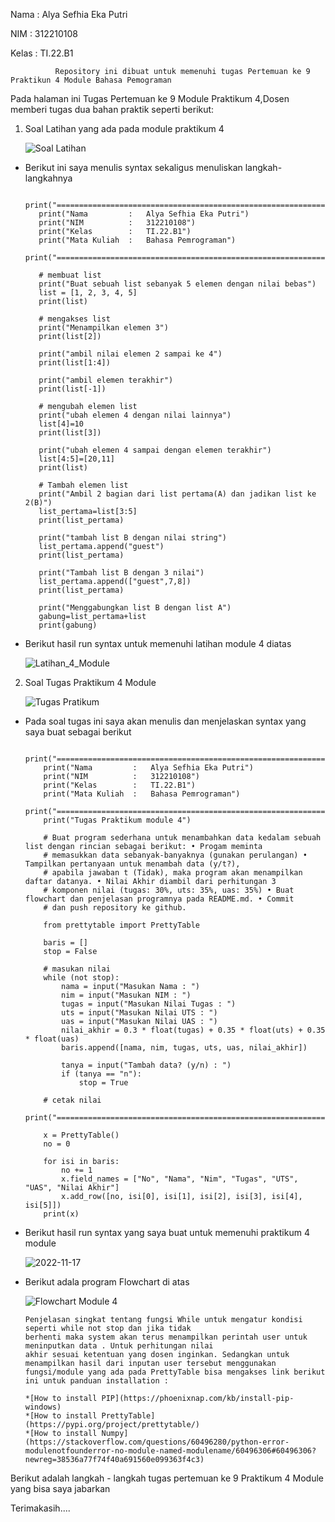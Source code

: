Nama    : Alya Sefhia Eka Putri

NIM     : 312210108

Kelas   : TI.22.B1

              Repository ini dibuat untuk memenuhi tugas Pertemuan ke 9 Praktikun 4 Module Bahasa Pemograman

Pada halaman ini Tugas Pertemuan ke 9 Module Praktikum 4,Dosen memberi tugas dua bahan praktik seperti berikut:

1.  Soal Latihan yang ada pada module praktikum 4

    ![Soal Latihan](https://user-images.githubusercontent.com/115520278/202364645-e28a4e2d-7127-45c4-beb4-fe249bbef760.png)
    
 - Berikut ini saya menulis syntax sekaligus menuliskan langkah-langkahnya 
 
          print("===================================================================")
          print("Nama         :   Alya Sefhia Eka Putri")
          print("NIM          :   312210108")
          print("Kelas        :   TI.22.B1")
          print("Mata Kuliah  :   Bahasa Pemrograman")
          print("===================================================================")

          # membuat list
          print("Buat sebuah list sebanyak 5 elemen dengan nilai bebas")
          list = [1, 2, 3, 4, 5]
          print(list)

          # mengakses list
          print("Menampilkan elemen 3")
          print(list[2])

          print("ambil nilai elemen 2 sampai ke 4")
          print(list[1:4])

          print("ambil elemen terakhir")
          print(list[-1])

          # mengubah elemen list
          print("ubah elemen 4 dengan nilai lainnya")
          list[4]=10
          print(list[3])

          print("ubah elemen 4 sampai dengan elemen terakhir")
          list[4:5]=[20,11]
          print(list)

          # Tambah elemen list
          print("Ambil 2 bagian dari list pertama(A) dan jadikan list ke 2(B)")
          list_pertama=list[3:5]
          print(list_pertama)

          print("tambah list B dengan nilai string")
          list_pertama.append("guest")
          print(list_pertama)

          print("Tambah list B dengan 3 nilai")
          list_pertama.append(["guest",7,8])
          print(list_pertama)

          print("Menggabungkan list B dengan list A")
          gabung=list_pertama+list
          print(gabung)

- Berikut hasil run syntax untuk memenuhi latihan module 4 diatas 

  ![Latihan_4_Module](https://user-images.githubusercontent.com/115520278/202365573-a99ad186-089f-4b37-bf87-75be71e3066f.PNG)
  
2.  Soal Tugas Praktikum 4 Module 

    ![Tugas Pratikum](https://user-images.githubusercontent.com/115520278/202365940-26bfdf4b-58c2-4e92-b7c2-4d60e6ca5965.png)
    
- Pada soal tugas ini saya akan menulis dan menjelaskan syntax yang saya buat sebagai berikut

          print("===================================================================")
          print("Nama         :   Alya Sefhia Eka Putri")
          print("NIM          :   312210108")
          print("Kelas        :   TI.22.B1")
          print("Mata Kuliah  :   Bahasa Pemrograman")
          print("===================================================================")
          print("Tugas Praktikum module 4")

          # Buat program sederhana untuk menambahkan data kedalam sebuah list dengan rincian sebagai berikut: • Progam meminta
          # memasukkan data sebanyak-banyaknya (gunakan perulangan) • Tampilkan pertanyaan untuk menambah data (y/t?),
          # apabila jawaban t (Tidak), maka program akan menampilkan daftar datanya. • Nilai Akhir diambil dari perhitungan 3
          # komponen nilai (tugas: 30%, uts: 35%, uas: 35%) • Buat flowchart dan penjelasan programnya pada README.md. • Commit
          # dan push repository ke github.

          from prettytable import PrettyTable 

          baris = []
          stop = False

          # masukan nilai
          while (not stop):
              nama = input("Masukan Nama : ")
              nim = input("Masukan NIM : ")
              tugas = input("Masukan Nilai Tugas : ")
              uts = input("Masukan Nilai UTS : ")
              uas = input("Masukan Nilai UAS : ")
              nilai_akhir = 0.3 * float(tugas) + 0.35 * float(uts) + 0.35 * float(uas)
              baris.append([nama, nim, tugas, uts, uas, nilai_akhir])

              tanya = input("Tambah data? (y/n) : ")
              if (tanya == "n"):
                  stop = True

          # cetak nilai
          print("===================================================================")

          x = PrettyTable()
          no = 0

          for isi in baris:
              no += 1
              x.field_names = ["No", "Nama", "Nim", "Tugas", "UTS", "UAS", "Nilai Akhir"]
              x.add_row([no, isi[0], isi[1], isi[2], isi[3], isi[4], isi[5]])
          print(x)
          
- Berikut hasil run syntax yang saya buat untuk memenuhi praktikum 4 module  

  ![2022-11-17](https://user-images.githubusercontent.com/115520278/202366520-014b7683-871d-43a7-b8de-f4675871d79c.png)
  
- Berikut adala program Flowchart di atas

  ![Flowchart Module 4](https://user-images.githubusercontent.com/115520278/202366810-4f487501-1501-465e-b9b4-d49600f16959.png)
  
      Penjelasan singkat tentang fungsi While untuk mengatur kondisi seperti while not stop dan jika tidak
      berhenti maka system akan terus menampilkan perintah user untuk meninputkan data . Untuk perhitungan nilai
      akhir sesuai ketentuan yang dosen inginkan. Sedangkan untuk menampilkan hasil dari inputan user tersebut menggunakan fungsi/module yang ada pada PrettyTable bisa mengakses link berikut ini untuk panduan installation :

      *[How to install PIP](https://phoenixnap.com/kb/install-pip-windows)
      *[How to install PrettyTable](https://pypi.org/project/prettytable/)
      *[How to install Numpy](https://stackoverflow.com/questions/60496280/python-error-modulenotfounderror-no-module-named-modulename/60496306#60496306?newreg=38536a77f74f40a691560e099363f4c3)
      
Berikut adalah langkah - langkah tugas pertemuan ke 9 Praktikum 4 Module yang bisa saya jabarkan

Terimakasih....
